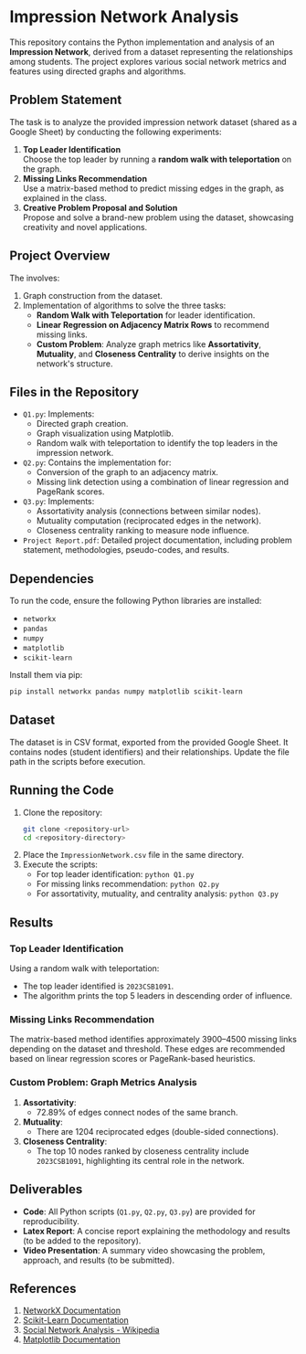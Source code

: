 
# Impression Network Analysis

This repository contains the Python implementation and analysis of an **Impression Network**, derived from a dataset representing the relationships among students. The project explores various social network metrics and features using directed graphs and algorithms.

## Problem Statement

The task is to analyze the provided impression network dataset (shared as a Google Sheet) by conducting the following experiments:
1. **Top Leader Identification**  
   Choose the top leader by running a **random walk with teleportation** on the graph.
2. **Missing Links Recommendation**  
   Use a matrix-based method to predict missing edges in the graph, as explained in the class.
3. **Creative Problem Proposal and Solution**  
   Propose and solve a brand-new problem using the dataset, showcasing creativity and novel applications.

## Project Overview

The  involves:
1. Graph construction from the dataset.
2. Implementation of algorithms to solve the three tasks:
   - **Random Walk with Teleportation** for leader identification.
   - **Linear Regression on Adjacency Matrix Rows** to recommend missing links.
   - **Custom Problem**: Analyze graph metrics like **Assortativity**, **Mutuality**, and **Closeness Centrality** to derive insights on the network's structure.

## Files in the Repository

- `Q1.py`: Implements:
  - Directed graph creation.
  - Graph visualization using Matplotlib.
  - Random walk with teleportation to identify the top leaders in the impression network.
- `Q2.py`: Contains the implementation for:
  - Conversion of the graph to an adjacency matrix.
  - Missing link detection using a combination of linear regression and PageRank scores.
- `Q3.py`: Implements:
  - Assortativity analysis (connections between similar nodes).
  - Mutuality computation (reciprocated edges in the network).
  - Closeness centrality ranking to measure node influence.
- `Project Report.pdf`: Detailed project documentation, including problem statement, methodologies, pseudo-codes, and results.

## Dependencies

To run the code, ensure the following Python libraries are installed:
- `networkx`
- `pandas`
- `numpy`
- `matplotlib`
- `scikit-learn`

Install them via pip:
```bash
pip install networkx pandas numpy matplotlib scikit-learn
```

## Dataset

The dataset is in CSV format, exported from the provided Google Sheet. It contains nodes (student identifiers) and their relationships. Update the file path in the scripts before execution.

## Running the Code

1. Clone the repository:
   ```bash
   git clone <repository-url>
   cd <repository-directory>
   ```
2. Place the `ImpressionNetwork.csv` file in the same directory.
3. Execute the scripts:
   - For top leader identification: `python Q1.py`
   - For missing links recommendation: `python Q2.py`
   - For assortativity, mutuality, and centrality analysis: `python Q3.py`

## Results

### Top Leader Identification
Using a random walk with teleportation:
- The top leader identified is `2023CSB1091`.
- The algorithm prints the top 5 leaders in descending order of influence.

### Missing Links Recommendation
The matrix-based method identifies approximately 3900–4500 missing links depending on the dataset and threshold. These edges are recommended based on linear regression scores or PageRank-based heuristics.

### Custom Problem: Graph Metrics Analysis
1. **Assortativity**:  
   - 72.89% of edges connect nodes of the same branch.  
2. **Mutuality**:  
   - There are 1204 reciprocated edges (double-sided connections).  
3. **Closeness Centrality**:  
   - The top 10 nodes ranked by closeness centrality include `2023CSB1091`, highlighting its central role in the network.

## Deliverables

- **Code**: All Python scripts (`Q1.py`, `Q2.py`, `Q3.py`) are provided for reproducibility.
- **Latex Report**: A concise report explaining the methodology and results (to be added to the repository).
- **Video Presentation**: A summary video showcasing the problem, approach, and results (to be submitted).

## References

1. [NetworkX Documentation](https://networkx.org/documentation/stable/reference/index.html)
2. [Scikit-Learn Documentation](https://scikit-learn.org/stable/documentation.html)
3. [Social Network Analysis - Wikipedia](https://en.wikipedia.org/wiki/Social_network_analysis)
4. [Matplotlib Documentation](https://matplotlib.org/stable/contents.html)
